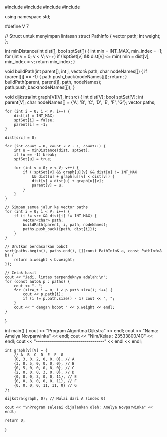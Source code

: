 #include <iostream>
#include <vector>
#include <climits>
#include <algorithm>

using namespace std;

#define V 7

// Struct untuk menyimpan lintasan
struct PathInfo {
    vector<char> path;
    int weight;
};

int minDistance(int dist[], bool sptSet[]) {
    int min = INT_MAX, min_index = -1;
    for (int v = 0; v < V; v++)
        if (!sptSet[v] && dist[v] <= min)
            min = dist[v], min_index = v;
    return min_index;
}

void buildPath(int parent[], int j, vector<char>& path, char nodeNames[]) {
    if (parent[j] == -1) {
        path.push_back(nodeNames[j]);
        return;
    }
    buildPath(parent, parent[j], path, nodeNames);
    path.push_back(nodeNames[j]);
}

void dijkstra(int graph[V][V], int src) {
    int dist[V];
    bool sptSet[V];
    int parent[V];
    char nodeNames[] = {'A', 'B', 'C', 'D', 'E', 'F', 'G'};
    vector<PathInfo> paths;

    for (int i = 0; i < V; i++) {
        dist[i] = INT_MAX;
        sptSet[i] = false;
        parent[i] = -1;
    }

    dist[src] = 0;

    for (int count = 0; count < V - 1; count++) {
        int u = minDistance(dist, sptSet);
        if (u == -1) break;
        sptSet[u] = true;

        for (int v = 0; v < V; v++) {
            if (!sptSet[v] && graph[u][v] && dist[u] != INT_MAX
                && dist[u] + graph[u][v] < dist[v]) {
                dist[v] = dist[u] + graph[u][v];
                parent[v] = u;
            }
        }
    }

    // Simpan semua jalur ke vector paths
    for (int i = 0; i < V; i++) {
        if (i != src && dist[i] != INT_MAX) {
            vector<char> path;
            buildPath(parent, i, path, nodeNames);
            paths.push_back({path, dist[i]});
        }
    }

    // Urutkan berdasarkan bobot
    sort(paths.begin(), paths.end(), [](const PathInfo& a, const PathInfo& b) {
        return a.weight < b.weight;
    });

    // Cetak hasil
    cout << "Jadi, lintas terpendeknya adalah:\n";
    for (const auto& p : paths) {
        cout << "- ";
        for (size_t i = 0; i < p.path.size(); i++) {
            cout << p.path[i];
            if (i != p.path.size() - 1) cout << ", ";
        }
        cout << " dengan bobot " << p.weight << endl;
    }
}

int main() {
    cout << "Program Algoritma Dijkstra" << endl;
    cout << "Nama: Amelya Novparwinka" << endl;
    cout << "Nim/Kelas : 23533800/4C" << endl;
    cout << "----------------------------------" << endl << endl;

    int graph[V][V] = {
        // A  B  C  D  E  F  G
        {0, 3, 0, 2, 0, 0, 0}, // A
        {3, 0, 5, 0, 0, 0, 0}, // B
        {0, 5, 0, 0, 0, 8, 0}, // C
        {2, 0, 0, 0, 3, 0, 0}, // D
        {0, 0, 0, 3, 0, 0, 11}, // E
        {0, 0, 8, 0, 0, 0, 11}, // F
        {0, 0, 0, 0, 11, 11, 0} // G
    };

    dijkstra(graph, 0); // Mulai dari A (index 0)

    cout << "\nProgram selesai dijalankan oleh: Amelya Novparwinka" << endl;

    return 0;
}
